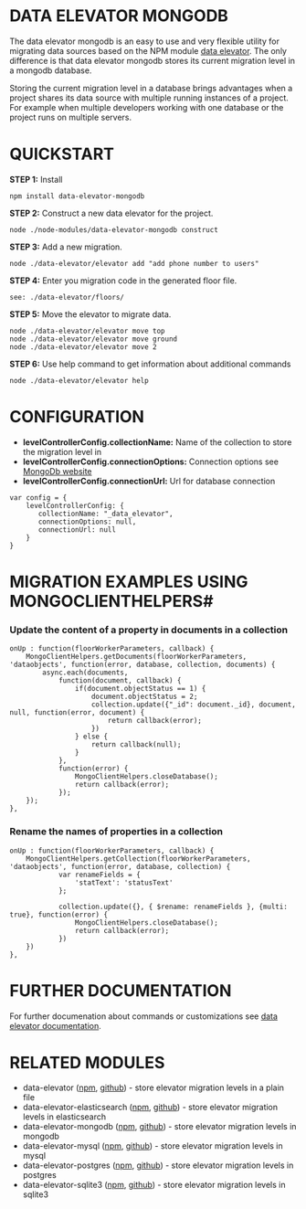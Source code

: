 
# DATA ELEVATOR MONGODB #

The data elevator mongodb is an easy to use and very flexible utility for migrating data sources based on the NPM module [data elevator](https://www.npmjs.com/package/data-elevator). The only difference is that data elevator mongodb stores its current migration level in a mongodb database.

Storing the current migration level in a database brings advantages when a project shares its data source with multiple running instances of a project. For example when multiple developers working with one database or the project runs on multiple servers.

# QUICKSTART #

**STEP 1:** Install
```
npm install data-elevator-mongodb
```
**STEP 2:** Construct a new data elevator for the project.
```
node ./node-modules/data-elevator-mongodb construct
```
**STEP 3:** Add a new migration.
```
node ./data-elevator/elevator add "add phone number to users"
```
**STEP 4:** Enter you migration code in the generated floor file.
```
see: ./data-elevator/floors/
```
**STEP 5:** Move the elevator to migrate data.
```
node ./data-elevator/elevator move top
node ./data-elevator/elevator move ground
node ./data-elevator/elevator move 2
```
**STEP 6:** Use help command to get information about additional commands
```
node ./data-elevator/elevator help
```

# CONFIGURATION #

* **levelControllerConfig.collectionName:** Name of the collection to store the migration level in
* **levelControllerConfig.connectionOptions:** Connection options see [MongoDb website](http://www.mongodb.com) 
* **levelControllerConfig.connectionUrl:** Url for database connection

```
var config = {
    levelControllerConfig: {
       collectionName: "_data_elevator",
       connectionOptions: null,
       connectionUrl: null
    }
}
```
# MIGRATION EXAMPLES USING MONGOCLIENTHELPERS#

### Update the content of a property in documents in a collection ###

```
onUp : function(floorWorkerParameters, callback) {
    MongoClientHelpers.getDocuments(floorWorkerParameters, 'dataobjects', function(error, database, collection, documents) {
        async.each(documents, 
            function(document, callback) {
                if(document.objectStatus == 1) {
                    document.objectStatus = 2;
                    collection.update({"_id": document._id}, document, null, function(error, document) {
                        return callback(error);
                    })
                } else {
                    return callback(null);
                }
            }, 
            function(error) {
                MongoClientHelpers.closeDatabase();
                return callback(error);
            });
    });
}, 
```

### Rename the names of properties in a collection ###

```
onUp : function(floorWorkerParameters, callback) {
    MongoClientHelpers.getCollection(floorWorkerParameters, 'dataobjects', function(error, database, collection) {
            var renameFields = {
                'statText': 'statusText' 
            };

            collection.update({}, { $rename: renameFields }, {multi: true}, function(error) {
                MongoClientHelpers.closeDatabase();
                return callback(error);
            })
    })
}, 
```

# FURTHER DOCUMENTATION #

For further documenation about commands or customizations see [data elevator documentation](https://www.npmjs.com/package/data-elevator).

# RELATED MODULES #

* data-elevator ([npm](https://www.npmjs.com/package/data-elevator), [github](https://github.com/marcojonker/data-elevator.git)) - store elevator migration levels in a plain file
* data-elevator-elasticsearch ([npm](https://www.npmjs.com/package/data-elevator-elasticsearch), [github](https://github.com/marcojonker/data-elevator-elasticsearch.git)) - store elevator migration levels in elasticsearch
* data-elevator-mongodb ([npm](https://www.npmjs.com/package/data-elevator-mongodb), [github](https://github.com/marcojonker/data-elevator-mongodb.git)) - store elevator migration levels in mongodb
* data-elevator-mysql ([npm](https://www.npmjs.com/package/data-elevator-mysql), [github](https://github.com/marcojonker/data-elevator-mysql.git)) - store elevator migration levels in mysql
* data-elevator-postgres ([npm](https://www.npmjs.com/package/data-elevator-postgres), [github](https://github.com/marcojonker/data-elevator-postgres.git)) - store elevator migration levels in postgres
* data-elevator-sqlite3 ([npm](https://www.npmjs.com/package/data-elevator-sqlite3), [github](https://github.com/marcojonker/data-elevator-sqlite3.git)) - store elevator migration levels in sqlite3
